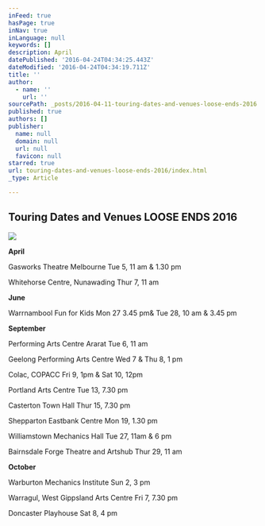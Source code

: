 ```yaml
---
inFeed: true
hasPage: true
inNav: true
inLanguage: null
keywords: []
description: April
datePublished: '2016-04-24T04:34:25.443Z'
dateModified: '2016-04-24T04:34:19.711Z'
title: ''
author:
  - name: ''
    url: ''
sourcePath: _posts/2016-04-11-touring-dates-and-venues-loose-ends-2016.md
published: true
authors: []
publisher:
  name: null
  domain: null
  url: null
  favicon: null
starred: true
url: touring-dates-and-venues-loose-ends-2016/index.html
_type: Article

---
```

## Touring Dates and Venues LOOSE ENDS 2016
![](https://s3-us-west-2.amazonaws.com/the-grid-img/p/5af06380f7b49f0fa3daef0d9d218dd8cafd8557.jpg)

**April**

Gasworks Theatre Melbourne Tue 5, 11 am & 1.30 pm

Whitehorse Centre, Nunawading Thur 7, 11 am

**June**

Warrnambool Fun for Kids Mon 27 3.45 pm& Tue 28, 10 am & 3.45 pm

**September**

Performing Arts Centre Ararat Tue 6, 11 am

Geelong Performing Arts Centre Wed 7 & Thu 8, 1 pm

Colac, COPACC Fri 9, 1pm & Sat 10, 12pm

Portland Arts Centre Tue 13, 7.30 pm

Casterton Town Hall Thur 15, 7.30 pm

Shepparton Eastbank Centre Mon 19, 1.30 pm

Williamstown Mechanics Hall Tue 27, 11am & 6 pm

Bairnsdale Forge Theatre and Artshub Thur 29, 11 am

**October**

Warburton Mechanics Institute Sun 2, 3 pm

Warragul, West Gippsland Arts Centre Fri 7, 7.30 pm

Doncaster Playhouse Sat 8, 4 pm